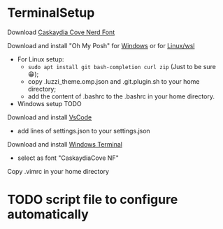 # TerminalSetup

Download [Caskaydia Cove Nerd Font](https://www.nerdfonts.com/font-downloads)

Download and install "Oh My Posh" for [Windows](https://ohmyposh.dev/docs/installation/windows) or for [Linux/wsl](https://ohmyposh.dev/docs/installation/linux)
- For Linux setup:
  - ``` sudo apt install git bash-completion curl zip ``` (Just to be sure 😁);
  - copy .luzzi_theme.omp.json and .git.plugin.sh to your home directory;
  - add the content of .bashrc to the .bashrc in your home directory.
- Windows setup TODO


Download and install [VsCode](https://code.visualstudio.com/download)
- add lines of settings.json to your settings.json


Download and install [Windows Terminal](https://aka.ms/terminal)
- select as font "CaskaydiaCove NF"

Copy .vimrc in your home directory


# TODO script file to configure automatically
